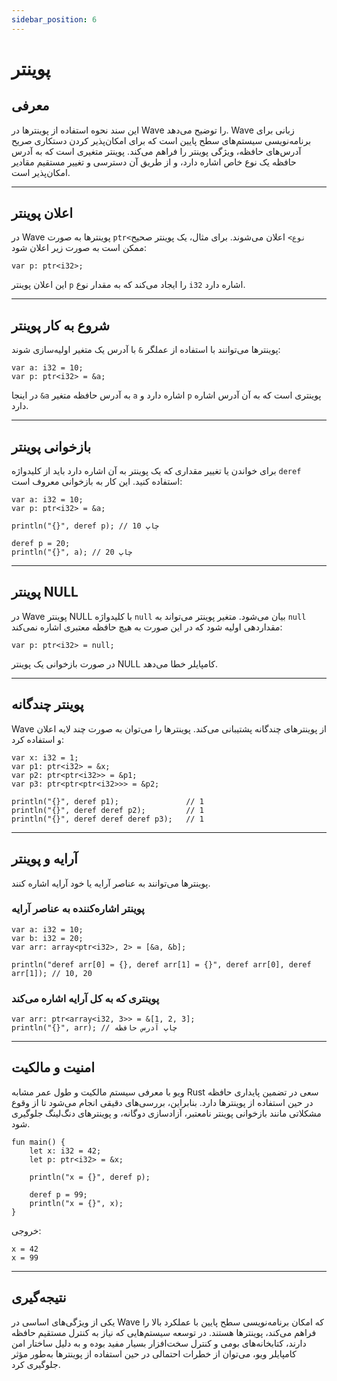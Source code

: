 ```yaml
---
sidebar_position: 6
---
```


# پوینتر

## معرفی

این سند نحوه استفاده از پوینترها در Wave را توضیح می‌دهد.
Wave زبانی برای برنامه‌نویسی سیستم‌های سطح پایین است که برای امکان‌پذیر کردن دستکاری صریح آدرس‌های حافظه، ویژگی پوینتر را فراهم می‌کند.
پوینتر متغیری است که به آدرس حافظه یک نوع خاص اشاره دارد، و از طریق آن دسترسی و تغییر مستقیم مقادیر امکان‌پذیر است.

---

## اعلان پوینتر

در Wave پوینترها به صورت `ptr<نوع>` اعلان می‌شوند. برای مثال، یک پوینتر صحیح ممکن است به صورت زیر اعلان شود:

```wave
var p: ptr<i32>;
```

این اعلان پوینتر `p` را ایجاد می‌کند که به مقدار نوع `i32` اشاره دارد.

---

## شروع به کار پوینتر

پوینترها می‌توانند با استفاده از عملگر `&` با آدرس یک متغیر اولیه‌سازی شوند:

```wave
var a: i32 = 10;
var p: ptr<i32> = &a;
```

در اینجا `&a` به آدرس حافظه متغیر `a` اشاره دارد و `p` پوینتری است که به آن آدرس اشاره دارد.

---

## بازخوانی پوینتر

برای خواندن یا تغییر مقداری که یک پوینتر به آن اشاره دارد باید از کلیدواژه `deref` استفاده کنید. این کار به بازخوانی معروف است:

```wave
var a: i32 = 10;
var p: ptr<i32> = &a;

println("{}", deref p); // چاپ 10

deref p = 20;
println("{}", a); // چاپ 20
```

---

## پوینتر NULL

در Wave پوینتر NULL با کلیدواژه `null` بیان می‌شود.
متغیر پوینتر می‌تواند به `null` مقداردهی اولیه شود که در این صورت به هیچ حافظه معتبری اشاره نمی‌کند:

```wave
var p: ptr<i32> = null;
```

در صورت بازخوانی یک پوینتر NULL کامپایلر خطا می‌دهد.

---

## پوینتر چندگانه

Wave از پوینترهای چندگانه پشتیبانی می‌کند. پوینترها را می‌توان به صورت چند لایه اعلان و استفاده کرد:

```wave
var x: i32 = 1;
var p1: ptr<i32> = &x;
var p2: ptr<ptr<i32>> = &p1;
var p3: ptr<ptr<ptr<i32>>> = &p2;

println("{}", deref p1);               // 1
println("{}", deref deref p2);         // 1
println("{}", deref deref deref p3);   // 1
```

---

## آرایه و پوینتر

پوینترها می‌توانند به عناصر آرایه یا خود آرایه اشاره کنند.

### پوینتر اشاره‌کننده به عناصر آرایه

```wave
var a: i32 = 10;
var b: i32 = 20;
var arr: array<ptr<i32>, 2> = [&a, &b];

println("deref arr[0] = {}, deref arr[1] = {}", deref arr[0], deref arr[1]); // 10, 20
```

### پوینتری که به کل آرایه اشاره می‌کند

```wave
var arr: ptr<array<i32, 3>> = &[1, 2, 3];
println("{}", arr); // چاپ آدرس حافظه
```

---

## امنیت و مالکیت

ویو با معرفی سیستم مالکیت و طول عمر مشابه Rust سعی در تضمین پایداری حافظه در حین استفاده از پوینترها دارد.
بنابراین، بررسی‌های دقیقی انجام می‌شود تا از وقوع مشکلاتی مانند بازخوانی پوینتر نامعتبر، آزادسازی دوگانه، و پوینترهای دنگ‌لینگ جلوگیری شود.

```wave
fun main() {
    let x: i32 = 42;
    let p: ptr<i32> = &x;
    
    println("x = {}", deref p);
    
    deref p = 99;
    println("x = {}", x);
}
```

خروجی:

```text
x = 42
x = 99
```

---

## نتیجه‌گیری

یکی از ویژگی‌های اساسی در Wave که امکان برنامه‌نویسی سطح پایین با عملکرد بالا را فراهم می‌کند، پوینترها هستند.
در توسعه سیستم‌هایی که نیاز به کنترل مستقیم حافظه دارند، کتابخانه‌های بومی و کنترل سخت‌افزار بسیار مفید بوده و به دلیل ساختار امن کامپایلر ویو، می‌توان از خطرات احتمالی در حین استفاده از پوینترها به‌طور مؤثر جلوگیری کرد.